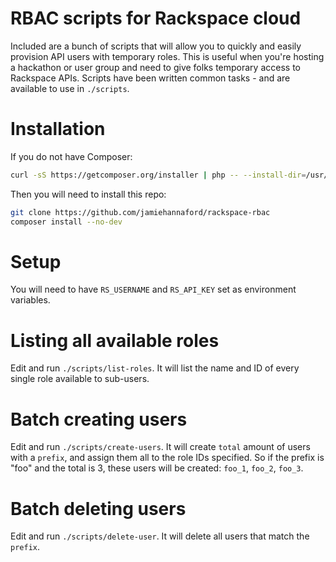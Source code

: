 # RBAC scripts for Rackspace cloud

Included are a bunch of scripts that will allow you to quickly and easily provision API users with temporary roles. 
This is useful when you're hosting a hackathon or user group and need to give folks temporary access to Rackspace 
APIs. Scripts have been written common tasks - and are available to use in `./scripts`.

# Installation

If you do not have Composer:

```bash
curl -sS https://getcomposer.org/installer | php -- --install-dir=/usr/local/bin
```

Then you will need to install this repo:

```bash
git clone https://github.com/jamiehannaford/rackspace-rbac
composer install --no-dev
```

# Setup

You will need to have `RS_USERNAME` and `RS_API_KEY` set as environment variables.

# Listing all available roles

Edit and run `./scripts/list-roles`. It will list the name and ID of every single role available to sub-users.

# Batch creating users

Edit and run `./scripts/create-users`. It will create `total` amount of users with a `prefix`, and assign them all to 
 the role IDs specified. So if the prefix is "foo" and the total is 3, these users will be created: `foo_1`, `foo_2`, 
 `foo_3`.

# Batch deleting users

Edit and run `./scripts/delete-user`. It will delete all users that match the `prefix`.